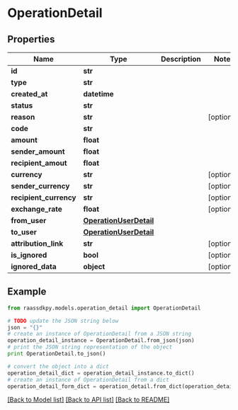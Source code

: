 # OperationDetail


## Properties
Name | Type | Description | Notes
------------ | ------------- | ------------- | -------------
**id** | **str** |  | 
**type** | **str** |  | 
**created_at** | **datetime** |  | 
**status** | **str** |  | 
**reason** | **str** |  | [optional] 
**code** | **str** |  | 
**amount** | **float** |  | 
**sender_amount** | **float** |  | 
**recipient_amout** | **float** |  | 
**currency** | **str** |  | [optional] 
**sender_currency** | **str** |  | [optional] 
**recipient_currency** | **str** |  | [optional] 
**exchange_rate** | **float** |  | [optional] 
**from_user** | [**OperationUserDetail**](OperationUserDetail.md) |  | 
**to_user** | [**OperationUserDetail**](OperationUserDetail.md) |  | 
**attribution_link** | **str** |  | [optional] 
**is_ignored** | **bool** |  | [optional] 
**ignored_data** | **object** |  | [optional] 

## Example

```python
from raassdkpy.models.operation_detail import OperationDetail

# TODO update the JSON string below
json = "{}"
# create an instance of OperationDetail from a JSON string
operation_detail_instance = OperationDetail.from_json(json)
# print the JSON string representation of the object
print OperationDetail.to_json()

# convert the object into a dict
operation_detail_dict = operation_detail_instance.to_dict()
# create an instance of OperationDetail from a dict
operation_detail_form_dict = operation_detail.from_dict(operation_detail_dict)
```
[[Back to Model list]](../README.md#documentation-for-models) [[Back to API list]](../README.md#documentation-for-api-endpoints) [[Back to README]](../README.md)


